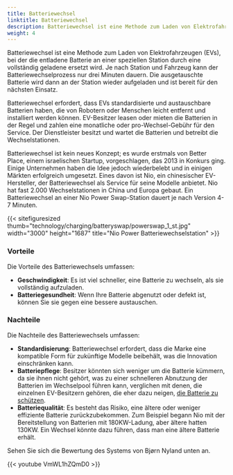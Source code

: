 ```yaml
---
title: Batteriewechsel
linktitle: Batteriewechsel
description: Batteriewechsel ist eine Methode zum Laden von Elektrofahrzeugen (EVs), bei der die entladene Batterie an einer speziellen Station durch eine vollständig geladene ersetzt wird.
weight: 4
---
```

<!-- markdownlint-disable MD033 -->

Batteriewechsel ist eine Methode zum Laden von Elektrofahrzeugen (EVs), bei der die entladene Batterie an einer speziellen Station durch eine vollständig geladene ersetzt wird. Je nach Station und Fahrzeug kann der Batteriewechselprozess nur drei Minuten dauern. Die ausgetauschte Batterie wird dann an der Station wieder aufgeladen und ist bereit für den nächsten Einsatz.

Batteriewechsel erfordert, dass EVs standardisierte und austauschbare Batterien haben, die von Robotern oder Menschen leicht entfernt und installiert werden können. EV-Besitzer leasen oder mieten die Batterien in der Regel und zahlen eine monatliche oder pro-Wechsel-Gebühr für den Service. Der Dienstleister besitzt und wartet die Batterien und betreibt die Wechselstationen.

Batteriewechsel ist kein neues Konzept; es wurde erstmals von Better Place, einem israelischen Startup, vorgeschlagen, das 2013 in Konkurs ging. Einige Unternehmen haben die Idee jedoch wiederbelebt und in einigen Märkten erfolgreich umgesetzt. Eines davon ist Nio, ein chinesischer EV-Hersteller, der Batteriewechsel als Service für seine Modelle anbietet. Nio hat fast 2.000 Wechselstationen in China und Europa gebaut. Ein Batteriewechsel an einer Nio Power Swap-Station dauert je nach Version 4-7 Minuten.

{{< sitefiguresized thumb="technology/charging/batteryswap/powerswap_1_st.jpg" width="3000" height="1687" title="Nio Power Batteriewechselstation" >}}

### Vorteile

Die Vorteile des Batteriewechsels umfassen:

- **Geschwindigkeit**: Es ist viel schneller, eine Batterie zu wechseln, als sie vollständig aufzuladen.
- **Batteriegesundheit**: Wenn Ihre Batterie abgenutzt oder defekt ist, können Sie sie gegen eine bessere austauschen.

### Nachteile

Die Nachteile des Batteriewechsels umfassen:

- **Standardisierung**: Batteriewechsel erfordert, dass die Marke eine kompatible Form für zukünftige Modelle beibehält, was die Innovation einschränken kann.
- **Batteriepflege**: Besitzer könnten sich weniger um die Batterie kümmern, da sie ihnen nicht gehört, was zu einer schnelleren Abnutzung der Batterien im Wechselpool führen kann, verglichen mit denen, die einzelnen EV-Besitzern gehören, die eher dazu neigen, [die Batterie zu schützen](../../../guides/protectingbattery/).
- **Batteriequalität**: Es besteht das Risiko, eine ältere oder weniger effiziente Batterie zurückzubekommen. Zum Beispiel begann Nio mit der Bereitstellung von Batterien mit 180KW-Ladung, aber ältere hatten 130KW. Ein Wechsel könnte dazu führen, dass man eine ältere Batterie erhält.

Sehen Sie sich die Bewertung des Systems von Bjørn Nyland unten an.

{{< youtube VmWL1hZQmD0 >}}